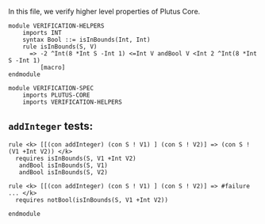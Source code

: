In this file, we verify higher level properties of Plutus Core.

```k
module VERIFICATION-HELPERS
    imports INT
    syntax Bool ::= isInBounds(Int, Int)
    rule isInBounds(S, V)
      => -2 ^Int(8 *Int S -Int 1) <=Int V andBool V <Int 2 ^Int(8 *Int S -Int 1)
         [macro]
endmodule
```

```k
module VERIFICATION-SPEC
    imports PLUTUS-CORE
    imports VERIFICATION-HELPERS
```

`addInteger` tests:
-------------------

```k
rule <k> [[(con addInteger) (con S ! V1) ] (con S ! V2)] => (con S ! (V1 +Int V2)) </k>
  requires isInBounds(S, V1 +Int V2)
   andBool isInBounds(S, V1)
   andBool isInBounds(S, V2)
```

```k
rule <k> [[(con addInteger) (con S ! V1) ] (con S ! V2)] => #failure ... </k>
  requires notBool(isInBounds(S, V1 +Int V2))
```

```k
endmodule
```

